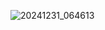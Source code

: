 ![20241231_064613](https://github.com/user-attachments/assets/62a2f6f3-73a0-4f30-b676-f4895ddfd441)
